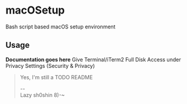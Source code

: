 # macOSetup

Bash script based macOS setup environment

## Usage

**Documentation goes here**
Give Terminal/iTerm2 Full Disk Access under Privacy Settings (Security & Privacy)

> Yes, I'm still a TODO README
>
> \--  
> Lazy sh0shin 8)-~
